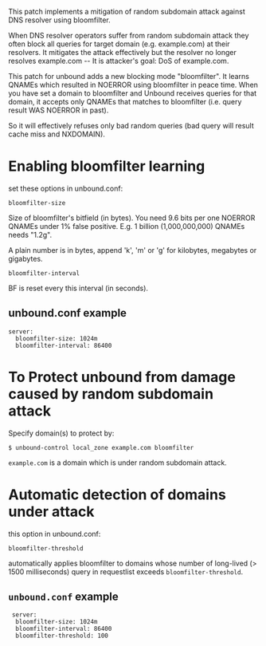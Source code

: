   This patch implements a mitigation of random subdomain attack
against DNS resolver using bloomfilter.

  When DNS resolver operators suffer from random subdomain attack
they often block all queries for target domain (e.g. example.com) at their resolvers.
It mitigates the attack effectively but the resolver no longer
resolves example.com -- It is attacker's goal: DoS of example.com.

  This patch for unbound adds a new blocking mode "bloomfilter".
It learns QNAMEs which resulted in NOERROR using bloomfilter in peace time.
When you have set a domain to bloomfilter and Unbound receives queries
for that domain, it accepts only QNAMEs that matches to bloomfilter
(i.e. query result WAS NOERROR in past).

So it will effectively refuses only bad random queries
(bad query will result cache miss and NXDOMAIN).

# Enabling bloomfilter learning

  set these options in unbound.conf:

`bloomfilter-size`

  Size of bloomfilter's bitfield (in bytes). You need 9.6 bits
  per one NOERROR QNAMEs under 1% false positive.
  E.g. 1 billion (1,000,000,000) QNAMEs needs "1.2g".

  A plain number is in bytes, append 'k', 'm'  or  'g'
  for  kilobytes,  megabytes  or  gigabytes.

`bloomfilter-interval`

  BF is reset every this interval (in seconds).
  
## unbound.conf example
    server:
      bloomfilter-size: 1024m
      bloomfilter-interval: 86400


# To Protect unbound from damage caused by random subdomain attack

Specify domain(s) to protect by:

    $ unbound-control local_zone example.com bloomfilter
  
`example.com` is a domain which is under random subdomain attack.
  
# Automatic detection of domains under attack

this option in unbound.conf:

    bloomfilter-threshold

automatically applies bloomfilter to domains whose number of long-lived (> 1500 milliseconds) query
in requestlist exceeds `bloomfilter-threshold`.
  
## `unbound.conf` example
     server:
      bloomfilter-size: 1024m
      bloomfilter-interval: 86400
      bloomfilter-threshold: 100
